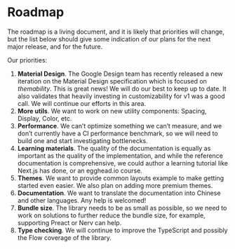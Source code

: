 # Roadmap

The roadmap is a living document, and it is likely that priorities will change, but the list below should give some indication of our plans for the next major release, and for the future.

Our priorities:
1. **Material Design**. The Google Design team has recently released a new iteration on the Material Design specification which is focused on *themability*. This is great news! We will do our best to keep up to date. It also validates that heavily investing in customizability for v1 was a good call. We will continue our efforts in this area.
1. **More utils**. We want to work on new utility components: Spacing, Display, Color, etc.
1. **Performance**. We can’t optimize something we can’t measure, and we don’t currently have a CI performance benchmark, so we will need to build one and start investigating bottlenecks.
1. **Learning materials**. The quality of the documentation is equally as important as the quality of the implementation, and while the reference documentation is comprehensive, we could author a learning tutorial like Next.js has done, or an egghead.io course.
1. **Themes**. We want to provide common layouts example to make getting started even easier. We also plan on adding more premium themes.
1. **Documentation**. We want to translate the documentation into Chinese and other languages. Any help is welcomed!
1. **Bundle size**. The library needs to be as small as possible, so we need to work on solutions to further reduce the bundle size, for example, supporting Preact or Nerv can help.
1. **Type checking**. We will continue to improve the TypeScript and possibly the Flow coverage of the library.
